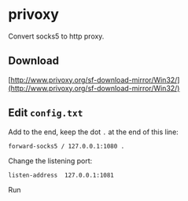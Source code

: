 # privoxy

Convert socks5 to http proxy.

## Download

[http://www.privoxy.org/sf-download-mirror/Win32/](http://www.privoxy.org/sf-download-mirror/Win32/)

## Edit `config.txt`

Add to the end, keep the dot `.` at the end of this line:
```
forward-socks5 / 127.0.0.1:1080 .
```

Change the listening port:
```
listen-address  127.0.0.1:1081
```

Run
